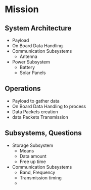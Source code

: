 Mission
==

## System Architecture

- Payload
- On Board Data Handling
- Communication Subsystems
  - Antenna 
- Power Subsystem
  - Battery
  - Solar Panels

## Operations

- Payload to gather data
- On Board Data Handling to process
- Data Packets creation
- data Packets Transmission

## Subsystems, Questions

- Storage Subsystem
  - Means
  - Data amount
  - Free up time
- Communication Subsystems
  - Band, Frequency
  - Transmission timing
  - 
